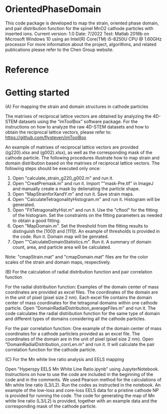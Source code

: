 # OrientedPhaseDomain

This code package is developed to map the strain, oriented phase domain, and pair distribution function for the spinel MnO2 cathode particles with inserted ions.
Current version: 1.0
Date: 7/2022
Test: Matlab 2016b on Microsoft Windows 10 using an Intel(R) Core(TM) i5-8250U CPU @ 1.60GHz processor
For more information about the project, algorithms, and related publications please refer to the Chen Group website.

# Reference

# Getting started

(A) For mapping the strain and domain structures in cathode particles

The matrixes of reciprocal lattice vectors are obtained by analyzing the 4D-STEM datasets using the “imToolBox” software package. For the instructions on how to analyze the raw 4D-STEM datasets and how to obtain the reciprocal lattice vectors, please refer to: https://github.com/flysteven/imToolBox

An example of matrixes of reciprocal lattice vectors are provided ((g220).xlsx and (g002).xlsx), as well as the corresponding mask of the cathode particle. The following procedures illustrate how to map strain and domain distribution based on the matrixes of reciprocal lattice vectors. The following steps should be executed only once:

1. Open "calculate_strain_g220_g002.m" and run it.
2. Open "CreatPremask.m" and run it. Import ""mask-Pre.tif" in ImageJ and manually create a mask by delienating the particle shape.
3. Open "MapStrainforXandY.m" and run it. Save strain maps.
4. Open "CalculateTetragonalityHistogram.m" and run it. Histogram will be generated.
5. Open "FitTetragonalityHist.m" and run it. Use the "cftool" for the fitting of the histogram. Set the constraints on the fitting parameters as needed to obtain a good fitting.
6. Open "MapDomain.m". Set the threshold from the fitting results to distinguish the [100]t and [111]t. An example of thresholds is provided in the code. Run it. Domain map will be genrated.
7. Open ""CalculateDomainStatistics.m". Run it. A summary of domain count, area, and particle area will be calculated.

Note: "cmapStrain.mat" and "cmapDomain.mat" files are for the color scales of the strain and domain maps, respectively.

(B) For the calculation of radial distribution function and pair correlation function

For the radial distribution function: Examples of the domain center of mass coordinates are provided as excel files. The coordinates of the domain are in the unit of pixel (pixel size 2 nm). Each excel file contains the domain center of mass coordinates for the tetragonal domains within one cathode particle. Open "DomainRadialDistribution_averageFiles.m" and run it. The code calculates the radial distribution function for the same type of domain and different types of domains considering all the cathode particles.

For the pair correlation function: One example of the domain center of mass coordinates for a cathode particleis provided as an excel file. The coordinates of the domain are in the unit of pixel (pixel size 2 nm). Open "DomainRadialDistribution_corrLen.m" and run it. It will calculate the pair correlation function for the cathode particle.

(C) For the Mn white line ratio analysis and EELS mapping

Open "Hyperspy EELS Mn White Line Ratio.ipynb" using JupyterNotebook. Instructions on how to use the code are included in the beginning of the code and in the comments. We used Pearson method for the calculations of Mn white line ratio (L3/L2). 
Run the codes as instructed in the notebook. An example of the low-loss and core-loss EELS data for a pristine cathode NP is provided for running the code.
The code for generating the map of Mn white line ratio (L3/L2) is provided, together with an example data and the corresponding mask of the cathode particle.
